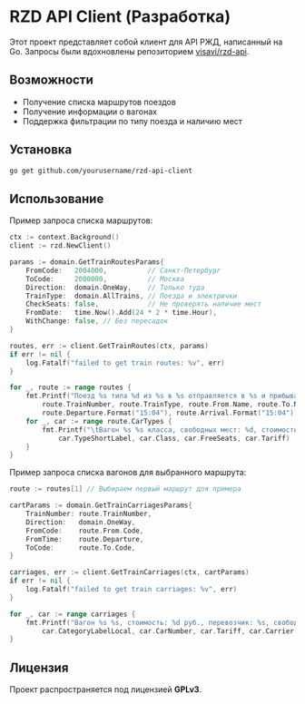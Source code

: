 # RZD API Client (Разработка)

Этот проект представляет собой клиент для API РЖД, написанный на Go.
Запросы были вдохновлены репозиторием [visavi/rzd-api](https://github.com/visavi/rzd-api).

## Возможности
- Получение списка маршрутов поездов
- Получение информации о вагонах
- Поддержка фильтрации по типу поезда и наличию мест

## Установка
```sh
go get github.com/yourusername/rzd-api-client
```

## Использование

Пример запроса списка маршрутов:

```go
ctx := context.Background()
client := rzd.NewClient()

params := domain.GetTrainRoutesParams{
    FromCode:   2004000,          // Санкт-Петербург
    ToCode:     2000000,          // Москва
    Direction:  domain.OneWay,    // Только туда
    TrainType:  domain.AllTrains, // Поезда и электрички
    CheckSeats: false,            // Не проверять наличие мест
    FromDate:   time.Now().Add(24 * 2 * time.Hour),
    WithChange: false, // Без пересадок
}

routes, err := client.GetTrainRoutes(ctx, params)
if err != nil {
    log.Fatalf("failed to get train routes: %v", err)
}

for _, route := range routes {
    fmt.Printf("Поезд %s типа %d из %s в %s отправляется в %s и прибывает в %s\n",
        route.TrainNumber, route.TrainType, route.From.Name, route.To.Name,
        route.Departure.Format("15:04"), route.Arrival.Format("15:04"))
    for _, car := range route.CarTypes {
        fmt.Printf("\tВагон %s %s класса, свободных мест: %d, стоимость: %d руб.\n",
            car.TypeShortLabel, car.Class, car.FreeSeats, car.Tariff)
    }
}
```

Пример запроса списка вагонов для выбранного маршрута:

```go
route := routes[1] // Выбираем первый маршрут для примера

cartParams := domain.GetTrainCarriagesParams{
    TrainNumber: route.TrainNumber,
    Direction:   domain.OneWay,
    FromCode:    route.From.Code,
    FromTime:    route.Departure,
    ToCode:      route.To.Code,
}

carriages, err := client.GetTrainCarriages(ctx, cartParams)
if err != nil {
    log.Fatalf("failed to get train carriages: %v", err)
}

for _, car := range carriages {
    fmt.Printf("Вагон %s %s, стоимость: %d руб., перевозчик: %s, свободных мест: %d\n",
        car.CategoryLabelLocal, car.CarNumber, car.Tariff, car.Carrier.Name, car.FreeSeats)
}
```

## Лицензия
Проект распространяется под лицензией **GPLv3**.

